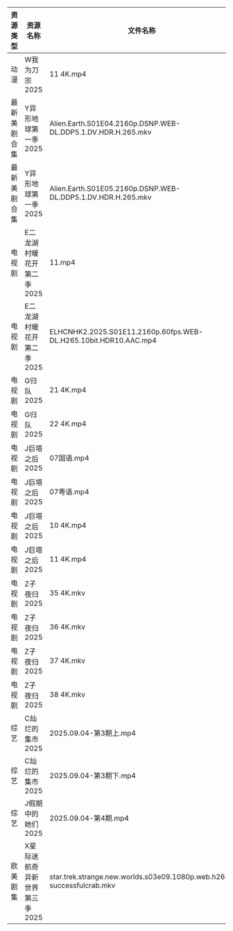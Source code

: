 | 资源类型   | 资源名称              | 文件名称                                                                  | 分享链接                                 | 更新时间                |
| ------ | ----------------- | --------------------------------------------------------------------- | ------------------------------------ | ------------------- |
| 动漫     | W我为刀宗2025         | 11 4K.mp4                                                             | https://pan.quark.cn/s/54b3858b85ec  | 2025-09-04 16:23:56 |
| 最新美剧合集 | Y异形地球第一季2025      | Alien.Earth.S01E04.2160p.DSNP.WEB-DL.DDP5.1.DV.HDR.H.265.mkv          | https://www.alipan.com/s/wSkoVXZdQoz | 2025-09-04 08:00:51 |
| 最新美剧合集 | Y异形地球第一季2025      | Alien.Earth.S01E05.2160p.DSNP.WEB-DL.DDP5.1.DV.HDR.H.265.mkv          | https://www.alipan.com/s/wSkoVXZdQoz | 2025-09-04 08:00:51 |
| 电视剧    | E二龙湖村暖花开第二季2025   | 11.mp4                                                                | https://www.alipan.com/s/8v2qX3dsefF | 2025-09-04 14:59:39 |
| 电视剧    | E二龙湖村暖花开第二季2025   | ELHCNHK2.2025.S01E11.2160p.60fps.WEB-DL.H265.10bit.HDR10.AAC.mp4      | https://pan.quark.cn/s/8fd0747e49e4  | 2025-09-04 16:15:53 |
| 电视剧    | G归队2025           | 21 4K.mp4                                                             | https://www.alipan.com/s/Nf8CFYt1xod | 2025-09-04 07:59:48 |
| 电视剧    | G归队2025           | 22 4K.mp4                                                             | https://www.alipan.com/s/Nf8CFYt1xod | 2025-09-04 07:59:47 |
| 电视剧    | J巨塔之后2025         | 07国语.mp4                                                              | https://www.alipan.com/s/eMFs2RDCMss | 2025-09-04 14:59:58 |
| 电视剧    | J巨塔之后2025         | 07粤语.mp4                                                              | https://www.alipan.com/s/eMFs2RDCMss | 2025-09-04 14:59:58 |
| 电视剧    | J巨塔之后2025         | 10 4K.mp4                                                             | https://www.alipan.com/s/eMFs2RDCMss | 2025-09-04 14:59:57 |
| 电视剧    | J巨塔之后2025         | 11 4K.mp4                                                             | https://www.alipan.com/s/eMFs2RDCMss | 2025-09-04 14:59:57 |
| 电视剧    | Z子夜归2025          | 35 4K.mkv                                                             | https://www.alipan.com/s/eenSecWfvhF | 2025-09-04 13:00:54 |
| 电视剧    | Z子夜归2025          | 36 4K.mkv                                                             | https://www.alipan.com/s/eenSecWfvhF | 2025-09-04 13:00:54 |
| 电视剧    | Z子夜归2025          | 37 4K.mkv                                                             | https://www.alipan.com/s/eenSecWfvhF | 2025-09-04 13:00:53 |
| 电视剧    | Z子夜归2025          | 38 4K.mkv                                                             | https://www.alipan.com/s/eenSecWfvhF | 2025-09-04 13:00:53 |
| 综艺     | C灿烂的集市2025        | 2025.09.04-第3期上.mp4                                                   | https://pan.quark.cn/s/b9e7edeff96e  | 2025-09-04 16:28:52 |
| 综艺     | C灿烂的集市2025        | 2025.09.04-第3期下.mp4                                                   | https://pan.quark.cn/s/b9e7edeff96e  | 2025-09-04 16:28:49 |
| 综艺     | J假期中的她们2025       | 2025.09.04-第4期.mp4                                                    | https://pan.quark.cn/s/7a645271de8d  | 2025-09-04 16:29:52 |
| 欧美剧集   | X星际迷航奇异新世界第三季2025 | star.trek.strange.new.worlds.s03e09.1080p.web.h264-successfulcrab.mkv | https://pan.quark.cn/s/34326b5e0f86  | 2025-09-04 16:26:03 |
